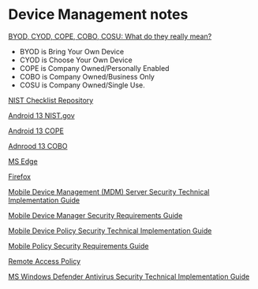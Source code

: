 # Device Management notes

[BYOD, CYOD, COPE, COBO, COSU: What do they really mean?](https://insights.samsung.com/2022/12/06/byod-cyod-cope-cobo-cosu-what-do-they-really-mean/)
* BYOD is Bring Your Own Device
* CYOD is Choose Your Own Device
* COPE is Company Owned/Personally Enabled 
* COBO is Company Owned/Business Only
* COSU is Company Owned/Single Use. 

[NIST Checklist Repository](https://ncp.nist.gov/repository)

[Android 13 NIST.gov](https://ncp.nist.gov/repository?product=Google+Android+13&sortBy=modifiedDate%7Cdesc)

[Android 13 COPE](https://www.stigviewer.com/stig/google_android_13_cope/)

[Adnrood 13 COBO](https://www.stigviewer.com/stig/google_android_13_cobo/)

[MS Edge](https://www.stigviewer.com/stig/microsoft_edge/)

[Firefox](https://www.stigviewer.com/stig/mozilla_firefox/)

[Mobile Device Management (MDM) Server Security Technical Implementation Guide](https://www.stigviewer.com/stig/mobile_device_management_mdm_server/)

[Mobile Device Manager Security Requirements Guide](https://www.stigviewer.com/stig/mobile_device_manager_security_requirements_guide/)

[Mobile Device Policy Security Technical Implementation Guide](https://www.stigviewer.com/stig/mobile_device_policy/)

[Mobile Policy Security Requirements Guide](https://www.stigviewer.com/stig/mobile_policy_security_requirements_guide/)

[Remote Access Policy](https://www.stigviewer.com/stig/remote_access_policy/)

[MS Windows Defender Antivirus Security Technical Implementation Guide](https://www.stigviewer.com/stig/ms_windows_defender_antivirus/)

